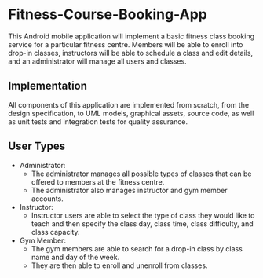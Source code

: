 # Fitness-Course-Booking-App
This Android mobile application will implement a basic fitness class booking service for a particular
fitness centre. Members will be able to enroll into drop-in classes, instructors will be able
to schedule a class and edit details, and an administrator will manage all users and classes.

## Implementation
All components of this application are implemented from scratch, from the design specification, to UML models, graphical assets, source code, as well as unit tests and integration tests for quality assurance.

## User Types
- Administrator: 
  - The administrator manages all possible types of classes that can be offered to members at the fitness centre. 
  - The administrator also manages instructor and gym member accounts.
- Instructor:
  - Instructor users are able to select the type of class they would like to teach and then specify the class day, class time, class difficulty, and class capacity.
- Gym Member:
  - The gym members are able to search for a drop-in class by class name and day of the week.
  - They are then able to enroll and unenroll from classes.
